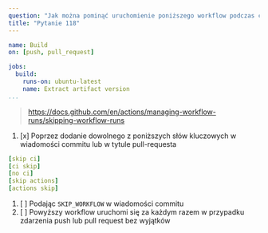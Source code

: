```yaml
---
question: "Jak można pominąć uruchomienie poniższego workflow podczas commitowania lub tworzenia PR?"
title: "Pytanie 118"
---
```


```yaml
name: Build
on: [push, pull_request]

jobs:
  build:
    runs-on: ubuntu-latest
    name: Extract artifact version
...
```

>https://docs.github.com/en/actions/managing-workflow-runs/skipping-workflow-runs

1. [x] Poprzez dodanie dowolnego z poniższych słów kluczowych w wiadomości commitu lub w tytule pull-requesta
```yaml
[skip ci]
[ci skip]
[no ci]
[skip actions]
[actions skip]
```

1. [ ] Podając `SKIP_WORKFLOW` w wiadomości commitu
1. [ ] Powyższy workflow uruchomi się za każdym razem w przypadku zdarzenia push lub pull request bez wyjątków
